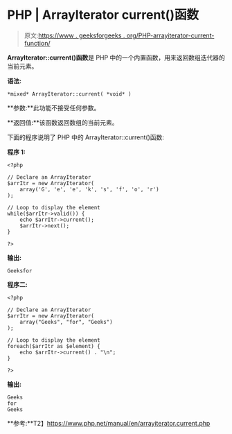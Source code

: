 # PHP | ArrayIterator current()函数

> 原文:[https://www . geeksforgeeks . org/PHP-arrayiterator-current-function/](https://www.geeksforgeeks.org/php-arrayiterator-current-function/)

**ArrayIterator::current()函数**是 PHP 中的一个内置函数，用来返回数组迭代器的当前元素。

**语法:**

```
*mixed* ArrayIterator::current( *void* )
```

**参数:**此功能不接受任何参数。

**返回值:**该函数返回数组的当前元素。

下面的程序说明了 PHP 中的 ArrayIterator::current()函数:

**程序 1:**

```
<?php

// Declare an ArrayIterator
$arrItr = new ArrayIterator(
    array('G', 'e', 'e', 'k', 's', 'f', 'o', 'r')
);

// Loop to display the element
while($arrItr->valid()) {
    echo $arrItr->current();
    $arrItr->next();
}

?>
```

**输出:**

```
Geeksfor

```

**程序二:**

```
<?php

// Declare an ArrayIterator
$arrItr = new ArrayIterator(
    array("Geeks", "for", "Geeks")
);

// Loop to display the element
foreach($arrItr as $element) {
    echo $arrItr->current() . "\n";
}

?>
```

**输出:**

```
Geeks
for
Geeks

```

**参考:**T2】https://www.php.net/manual/en/arrayiterator.current.php